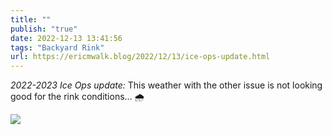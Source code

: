 ```yaml
---
title: ""
publish: "true"
date: 2022-12-13 13:41:56
tags: "Backyard Rink"
url: https://ericmwalk.blog/2022/12/13/ice-ops-update.html
---
```


*2022-2023 Ice Ops update:* This weather with the other issue is not looking good for the rink conditions… 🌧️

![](https://ericmwalk.blog/uploads/2024/img-1333.png.jpeg)